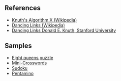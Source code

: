 ## References
* [Knuth's Algorithm X (Wikipedia)](https://en.wikipedia.org/wiki/Algorithm_X "Knuth's Algorithm X (Wikipedia)")
* [Dancing Links (Wikipedia)](https://en.wikipedia.org/wiki/Dancing_Links "Dancing Links (Wikipedia)")
* [Dancing Links Donald E. Knuth, Stanford University](https://arxiv.org/pdf/cs/0011047v1.pdf "Dancing Links Donald E. Knuth, Stanford University")

## Samples
* [Eight queens puzzle](./EightQueens)
* [Mini-Crosswords](./MiniCrossword)
* [Sudoku](./Sudoku)
* [Pentamino](./Pentamino)